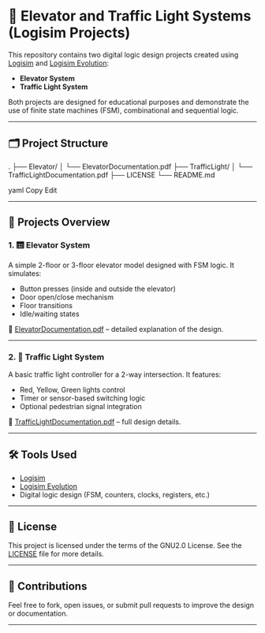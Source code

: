 # 🚦 Elevator and Traffic Light Systems (Logisim Projects)

This repository contains two digital logic design projects created using [Logisim](http://www.cburch.com/logisim/) and [Logisim Evolution](https://github.com/logisim-evolution/logisim-evolution):

- **Elevator System**
- **Traffic Light System**

Both projects are designed for educational purposes and demonstrate the use of finite state machines (FSM), combinational and sequential logic.

---

## 🗂 Project Structure

.
├── Elevator/
│ └── ElevatorDocumentation.pdf
├── TrafficLight/
│ └── TrafficLightDocumentation.pdf
├── LICENSE
└── README.md

yaml
Copy
Edit

---

## 🚀 Projects Overview

### 1. 🛗 Elevator System

A simple 2-floor or 3-floor elevator model designed with FSM logic. It simulates:

- Button presses (inside and outside the elevator)
- Door open/close mechanism
- Floor transitions
- Idle/waiting states

📄 [ElevatorDocumentation.pdf](./Elevator/ElevatorDocumentation.pdf) – detailed explanation of the design.

---

### 2. 🚥 Traffic Light System

A basic traffic light controller for a 2-way intersection. It features:

- Red, Yellow, Green lights control
- Timer or sensor-based switching logic
- Optional pedestrian signal integration

📄 [TrafficLightDocumentation.pdf](./TrafficLight/TrafficLightDocumentation.pdf) – full design details.

---

## 🛠 Tools Used

- [Logisim](http://www.cburch.com/logisim/)
- [Logisim Evolution](https://github.com/logisim-evolution/logisim-evolution)
- Digital logic design (FSM, counters, clocks, registers, etc.)

---

## 📜 License

This project is licensed under the terms of the GNU2.0 License. See the [LICENSE](./LICENSE) file for more details.

---

## 🙌 Contributions

Feel free to fork, open issues, or submit pull requests to improve the design or documentation.

---
